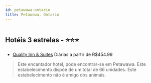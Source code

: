 ```yaml
---
id: petawawa-ontario
title: Petawawa, Ontario
---
```


<center><img src="http://photos.hotelbeds.com/giata/22/223880/223880a_hb_a_051.jpg" alt="" /></center>


## Hotéis 3 estrelas - ⭐️⭐️⭐️

-    [Quality Inn & Suites](https://www.hurb.com/hoteis/petawawa/quality-inn-suites-JNP-JP982265?cmp=18055) Diárias a partir de R$454.99
   > Este encantador hotel, pode encontrar-se em Petawawa. Este estabelecimento dispõe de um total de 66 unidades. Este estabelecimento não é amigo dos animais. 
